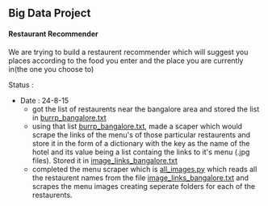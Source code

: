 ## Big Data Project

#### Restaurant Recommender

We are trying to build a restaurent recommender which will suggest you places according to the food you enter and the place you are currently in(the one you choose to)

Status : 
  * Date : 24-8-15
  	* got the list of restaurents near the bangalore area and stored the list in [burrp_bangalore.txt](https://github.com/prodicus/big_data_project/blob/master/bin/burrp_bangalore.txt)
  	* using that list [burrp_bangalore.txt](https://github.com/prodicus/big_data_project/blob/master/bin/burrp_bangalore.txt), made a scaper which would scrape the links of the menu's of those particular restaurents and store it in the form of a dictionary with the key as the name of the hotel and its value being a list containg the links to it's menu (.jpg files). Stored it in [image_links_bangalore.txt](https://github.com/prodicus/big_data_project/blob/master/bin/image_links_bangalore.txt)
  	* completed the menu scraper which is [all_images.py](https://github.com/prodicus/big_data_project/blob/master/bin/all_images.py) which reads all the restaurent names from the file [image_links_bangalore.txt](https://github.com/prodicus/big_data_project/blob/master/bin/all_images.py) and scrapes the menu images creating seperate folders for each of the restaurents.
